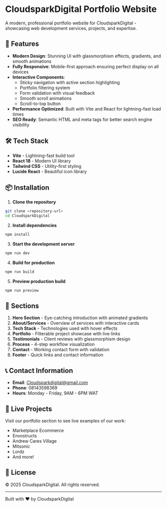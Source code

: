 # CloudsparkDigital Portfolio Website

A modern, professional portfolio website for CloudsparkDigital - showcasing web development services, projects, and expertise.

## 🚀 Features

- **Modern Design**: Stunning UI with glassmorphism effects, gradients, and smooth animations
- **Fully Responsive**: Mobile-first approach ensuring perfect display on all devices
- **Interactive Components**: 
  - Sticky navigation with active section highlighting
  - Portfolio filtering system
  - Form validation with visual feedback
  - Smooth scroll animations
  - Scroll-to-top button
- **Performance Optimized**: Built with Vite and React for lightning-fast load times
- **SEO Ready**: Semantic HTML and meta tags for better search engine visibility

## 🛠️ Tech Stack

- **Vite** - Lightning-fast build tool
- **React 18** - Modern UI library
- **Tailwind CSS** - Utility-first styling
- **Lucide React** - Beautiful icon library

## 📦 Installation

1. **Clone the repository**
```bash
git clone <repository-url>
cd CloudsparkDigital
```

2. **Install dependencies**
```bash
npm install
```

3. **Start the development server**
```bash
npm run dev
```

4. **Build for production**
```bash
npm run build
```

5. **Preview production build**
```bash
npm run preview
```

## 🎨 Sections

1. **Hero Section** - Eye-catching introduction with animated gradients
2. **About/Services** - Overview of services with interactive cards
3. **Tech Stack** - Technologies used with hover effects
4. **Portfolio** - Filterable project showcase with live links
5. **Testimonials** - Client reviews with glassmorphism design
6. **Process** - 4-step workflow visualization
7. **Contact** - Working contact form with validation
8. **Footer** - Quick links and contact information

## 📞 Contact Information

- **Email**: Cloudsparkdigital@gmail.com
- **Phone**: 08143598369
- **Hours**: Monday - Friday, 9AM - 6PM WAT

## 🌟 Live Projects

Visit our portfolio section to see live examples of our work:
- Marketplace Ecommerce
- Envostructs
- Andrew Cares Village
- Mitsonic
- Lordz
- And more!

## 📝 License

© 2025 CloudsparkDigital. All rights reserved.

---

Built with ❤️ by CloudsparkDigital
